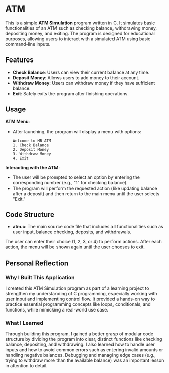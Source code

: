 # ATM

This is a simple **ATM Simulation** program written in C. It simulates basic functionalities of an ATM such as checking balance, withdrawing money, depositing money, and exiting. The program is designed for educational purposes, allowing users to interact with a simulated ATM using basic command-line inputs.

## Features

- **Check Balance**: Users can view their current balance at any time.
- **Deposit Money**: Allows users to add money to their account.
- **Withdraw Money**: Users can withdraw money if they have sufficient balance.
- **Exit**: Safely exits the program after finishing operations.

## Usage

**ATM Menu**: 
   - After launching, the program will display a menu with options:
     ```
     Welcome to MB ATM
     1. Check Balance
     2. Deposit Money
     3. Withdraw Money
     4. Exit
     ```
**Interacting with the ATM**:
   - The user will be prompted to select an option by entering the corresponding number (e.g., "1" for checking balance).
   - The program will perform the requested action (like updating balance after a deposit) and then return to the main menu until the user selects "Exit."

## Code Structure

- **atm.c**: The main source code file that includes all functionalities such as user input, balance checking, deposits, and withdrawals.

The user can enter their choice (1, 2, 3, or 4) to perform actions. After each action, the menu will be shown again until the user chooses to exit.

## Personal Reflection

### Why I Built This Application
I created this ATM Simulation program as part of a learning project to strengthen my understanding of C programming, especially working with user input and implementing control flow. It provided a hands-on way to practice essential programming concepts like loops, conditionals, and functions, while mimicking a real-world use case.

### What I Learned
Through building this program, I gained a better grasp of modular code structure by dividing the program into clear, distinct functions like checking balance, depositing, and withdrawing. I also learned how to handle user inputs and how to avoid common errors such as entering invalid amounts or handling negative balances. Debugging and managing edge cases (e.g., trying to withdraw more than the available balance) was an important lesson in attention to detail.
